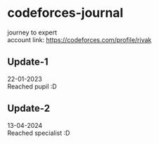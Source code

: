 # codeforces-journal
journey to expert\
account link: https://codeforces.com/profile/rivak

## Update-1
22-01-2023\
Reached pupil :D
## Update-2
13-04-2024\
Reached specialist :D

